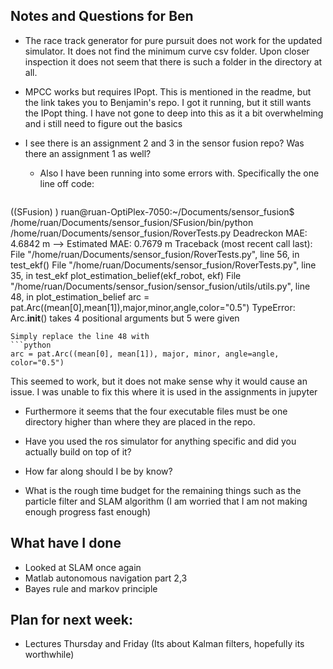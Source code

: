 ## Notes and Questions for Ben

- The race track generator for pure pursuit does not work for the updated simulator. It does not find the minimum curve csv folder. Upon closer inspection it does not seem that there is such a folder in the directory at all.
- MPCC works but requires IPopt. This is mentioned in the readme, but the link takes you to Benjamin's repo. I got it running, but it still wants the IPopt thing. I have not gone to deep into this as it a bit overwhelming and i still need to figure out the basics

- I see there is an assignment 2 and 3 in the sensor fusion repo? Was there an assignment 1 as well?
	- Also I have been running into some errors with. Specifically the one line off code:
	```powershell
((SFusion) ) ruan@ruan-OptiPlex-7050:~/Documents/sensor_fusion$ /home/ruan/Documents/sensor_fusion/SFusion/bin/python /home/ruan/Documents/sensor_fusion/RoverTests.py
Deadreckon MAE: 4.6842 m --> Estimated MAE: 0.7679 m
Traceback (most recent call last):
  File "/home/ruan/Documents/sensor_fusion/RoverTests.py", line 56, in <module>
    test_ekf()
  File "/home/ruan/Documents/sensor_fusion/RoverTests.py", line 35, in test_ekf
    plot_estimation_belief(ekf_robot, ekf)
  File "/home/ruan/Documents/sensor_fusion/sensor_fusion/utils/utils.py", line 48, in plot_estimation_belief
    arc = pat.Arc((mean[0],mean[1]),major,minor,angle,color="0.5")
TypeError: Arc.__init__() takes 4 positional arguments but 5 were given
```
Simply replace the line 48 with
```python
arc = pat.Arc((mean[0], mean[1]), major, minor, angle=angle, color="0.5")
```
This seemed to work, but it does not make sense why it would cause an issue. I was unable to fix this where it is used in the assignments in jupyter
- Furthermore it seems that the four executable files must be one directory higher than where they are placed in the repo.

- Have you used the ros simulator for anything specific and did you actually build on top of it?
- How far along should I be by know? 
- What is the rough time budget for the remaining things such as the particle filter and SLAM algorithm 
(I am worried that I am not making enough progress fast enough) 

## What have I done
- Looked at SLAM once again
- Matlab autonomous navigation part 2,3
- Bayes rule and markov principle

## Plan for next week:
- Lectures Thursday and Friday (Its about Kalman filters, hopefully its worthwhile)